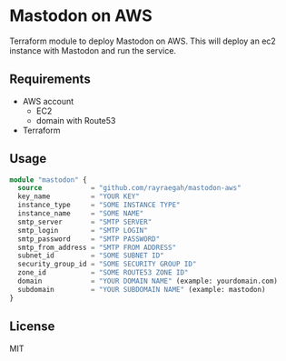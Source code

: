 # Mastodon on AWS
Terraform module to deploy Mastodon on AWS. This will deploy an ec2 instance with Mastodon and run the service.

## Requirements

- AWS account
    - EC2
    - domain with Route53
- Terraform

## Usage

```terraform
module "mastodon" {
  source            = "github.com/rayraegah/mastodon-aws"
  key_name          = "YOUR KEY"
  instance_type     = "SOME INSTANCE TYPE"
  instance_name     = "SOME NAME"
  smtp_server       = "SMTP SERVER"
  smtp_login        = "SMTP LOGIN"
  smtp_password     = "SMTP PASSWORD"
  smtp_from_address = "SMTP FROM ADDRESS"
  subnet_id         = "SOME SUBNET ID"
  security_group_id = "SOME SECURITY GROUP ID"
  zone_id           = "SOME ROUTE53 ZONE ID"
  domain            = "YOUR DOMAIN NAME" (example: yourdomain.com)
  subdomain         = "YOUR SUBDOMAIN NAME" (example: mastodon)
}
```

## License
MIT